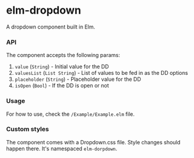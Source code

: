 # elm-dropdown

A dropdown component built in Elm.

### API

The component accepts the following params:

1. `value` (`String`) - Initial value for the DD
1. `valuesList` (`List String`) - List of values to be fed in as the DD options
1. `placeholder` (`String`) - Placeholder value for the DD
1. `isOpen` (`Bool`) - If the DD is open or not

### Usage

For how to use, check the `/Example/Example.elm` file.

### Custom styles

The component comes with a Dropdown.css file. Style changes should happen there. It's namespaced
`elm-dorpdown`.